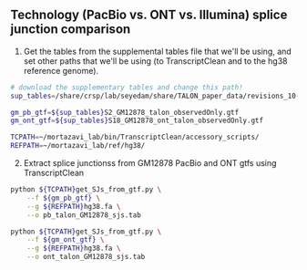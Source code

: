 ## Technology (PacBio vs. ONT vs. Illumina) splice junction comparison

1. Get the tables from the supplemental tables file that we'll be using, and set other paths that we'll be using (to TranscriptClean and to the hg38 reference genome).
```bash
# download the supplementary tables and change this path!
sup_tables=/share/crsp/lab/seyedam/share/TALON_paper_data/revisions_10-19/human_TALON/analysis/supplementary_tables/

gm_pb_gtf=${sup_tables}S2_GM12878_talon_observedOnly.gtf
gm_ont_gtf=${sup_tables}S18_GM12878_ont_talon_observedOnly.gtf

TCPATH=~/mortazavi_lab/bin/TranscriptClean/accessory_scripts/
REFPATH=~/mortazavi_lab/ref/hg38/
```

2. Extract splice junctionss from GM12878 PacBio and ONT gtfs using TranscriptClean
```bash
python ${TCPATH}get_SJs_from_gtf.py \
	--f ${gm_pb_gtf} \
	--g ${REFPATH}hg38.fa \
	--o pb_talon_GM12878_sjs.tab

python ${TCPATH}get_SJs_from_gtf.py \
	--f ${gm_ont_gtf} \
	--g ${REFPATH}hg38.fa \
	--o ont_talon_GM12878_sjs.tab
```